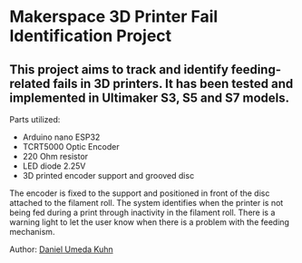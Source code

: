 Makerspace 3D Printer Fail Identification Project
======

## This project aims to track and identify feeding-related fails in 3D printers. It has been tested and implemented in Ultimaker S3, S5 and S7 models.

Parts utilized:
* Arduino nano ESP32
* TCRT5000 Optic Encoder
* 220 Ohm resistor
* LED diode 2.25V
* 3D printed encoder support and grooved disc 

The encoder is fixed to the support and positioned in front of the disc attached to the filament roll. The system identifies when the printer is not being fed during a print through inactivity in the filament roll. There is a warning light to let the user know when there is a problem with the feeding mechanism.

Author:
[Daniel Umeda Kuhn](https://github.com/DanielUmedaKuhn)

